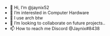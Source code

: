 - 👋 Hi, I’m @jaynix52
- 👀 I’m interested in Computer Hardware
- 🌱 I use arch btw
- 💞️ I’m looking to collaborate on future projects..
- 📫 How to reach me Discord @Jaynix#8438

<!---
jaynix52/jaynix52 is a ✨ special ✨ repository because its `README.md` (this file) appears on your GitHub profile.
You can click the Preview link to take a look at your changes.
--->
